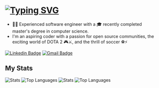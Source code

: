 # [![Typing SVG](https://readme-typing-svg.demolab.com?font=Fira+Code&size=21&pause=1000&color=4f94ef&center=true&vCenter=true&repeat=false&width=435&lines=👋+Hey+there!+I'm+Ankit+Kachhadiya)](https://github.com/AnkitKachhadiya)
- 👩‍💻 Experienced software engineer with a 🎓 recently completed master's degree in computer science. 
- I'm an aspiring coder with a passion for open source communities, the exciting world of DOTA 2 🎮⚔️, and the thrill of soccer ⚽️⚡️
  
[![Linkedin Badge](https://img.shields.io/badge/-Ankit%20Kachhadiya-blue?style=flat&logo=Linkedin&logoColor=white&link=https://www.linkedin.com/in/ankit-kachhadiya/)](https://www.linkedin.com/in/ankit-kachhadiya/)
[![Gmail Badge](https://img.shields.io/badge/-ankit.kachhadiya16@gmail.com-c14438?style=flat&logo=Gmail&logoColor=white&link=mailto:ankit.kachhadiya16@gmail.com)](mailto:ankit.kachhadiya16@gmail.com)

## My Stats
![Stats](https://github-readme-stats.vercel.app/api?username=AnkitKachhadiya&show_icons=true&rank_icon=github&include_all_commits=true&hide=contribs&custom_title=Github&theme=github_dark#gh-dark-mode-only)
![Top Languages](https://github-readme-stats.vercel.app/api/top-langs/?username=AnkitKachhadiya&layout=compact&theme=github_dark#gh-dark-mode-only)
![Stats](https://github-readme-stats.vercel.app/api?username=AnkitKachhadiya&show_icons=true&rank_icon=github&include_all_commits=true&hide=contribs&custom_title=Github&theme=default#gh-light-mode-only)
![Top Languages](https://github-readme-stats.vercel.app/api/top-langs/?username=AnkitKachhadiya&layout=compact&theme=default#gh-light-mode-only)
